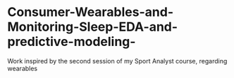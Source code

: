 # Consumer-Wearables-and-Monitoring-Sleep-EDA-and-predictive-modeling-
Work inspired by the second session of my Sport Analyst course, regarding wearables
